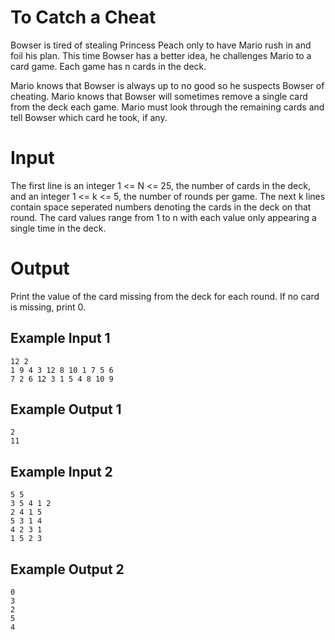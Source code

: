 # To Catch a Cheat #

Bowser is tired of stealing Princess Peach only to have Mario rush in and foil his plan. This time Bowser has a better idea, he challenges Mario to a card game. Each game has n cards in the deck.

Mario knows that Bowser is always up to no good so he suspects Bowser of cheating. Mario knows that Bowser will sometimes remove a single card from the deck each game. Mario must look through the remaining cards and tell Bowser which card he took, if any.

# Input #

The first line is an integer 1 <= N <= 25, the number of cards in the deck, and an integer 1 <= k <= 5, the number of rounds per game. The next k lines contain space seperated numbers denoting the cards in the deck on that round. The card values range from  1 to n with each value only appearing a single time in the deck.

# Output #

Print the value of the card missing from the deck for each round. If no card is missing, print 0.

## Example  Input 1 ##

    12 2
    1 9 4 3 12 8 10 1 7 5 6
    7 2 6 12 3 1 5 4 8 10 9

## Example Output 1 ##

    2
    11

## Example Input 2 ##

    5 5
    3 5 4 1 2
    2 4 1 5
    5 3 1 4
    4 2 3 1
    1 5 2 3

## Example Output 2 ##

    0
    3
    2
    5
    4

